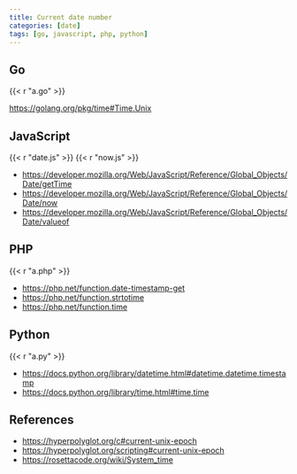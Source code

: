 ```yaml
---
title: Current date number
categories: [date]
tags: [go, javascript, php, python]
---
```


## Go

{{< r "a.go" >}}

<https://golang.org/pkg/time#Time.Unix>

## JavaScript

{{< r "date.js" >}}
{{< r "now.js" >}}

- <https://developer.mozilla.org/Web/JavaScript/Reference/Global_Objects/Date/getTime>
- <https://developer.mozilla.org/Web/JavaScript/Reference/Global_Objects/Date/now>
- <https://developer.mozilla.org/Web/JavaScript/Reference/Global_Objects/Date/valueof>

## PHP

{{< r "a.php" >}}

- <https://php.net/function.date-timestamp-get>
- <https://php.net/function.strtotime>
- <https://php.net/function.time>

## Python

{{< r "a.py" >}}

- <https://docs.python.org/library/datetime.html#datetime.datetime.timestamp>
- <https://docs.python.org/library/time.html#time.time>

## References

- <https://hyperpolyglot.org/c#current-unix-epoch>
- <https://hyperpolyglot.org/scripting#current-unix-epoch>
- <https://rosettacode.org/wiki/System_time>

